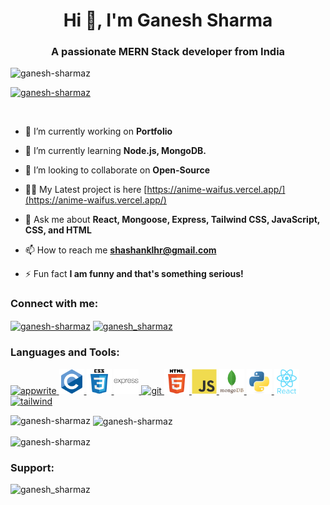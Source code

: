 <h1 align="center">Hi 👋, I'm Ganesh Sharma</h1>
<h3 align="center">A passionate MERN Stack developer from India</h3>

<p align="left"> <img src="https://komarev.com/ghpvc/?username=ganesh-sharmaz&label=Profile%20views&color=0e75b6&style=flat" alt="ganesh-sharmaz" /> </p>

<p align="left"> <a href="https://github.com/ryo-ma/github-profile-trophy"><img src="https://github-profile-trophy.vercel.app/?username=ganesh-sharmaz" alt="ganesh-sharmaz" /></a> </p>

<p align="left"> <a href="https://twitter.com/" target="blank"><img src="https://img.shields.io/twitter/follow/?logo=twitter&style=for-the-badge" alt="" /></a> </p>

- 🔭 I’m currently working on **Portfolio**

- 🌱 I’m currently learning **Node.js, MongoDB.**

- 👯 I’m looking to collaborate on **Open-Source**

- 👨‍💻 My Latest project is here [https://anime-waifus.vercel.app/](https://anime-waifus.vercel.app/)

- 💬 Ask me about **React, Mongoose, Express, Tailwind CSS, JavaScript, CSS, and HTML**

- 📫 How to reach me **shashanklhr@gmail.com**

- ⚡ Fun fact **I am funny and that's something serious!**

<h3 align="left">Connect with me:</h3>
<p align="left">
<a href="https://linkedin.com/in/ganesh-sharmaz" target="blank"><img align="center" src="https://raw.githubusercontent.com/rahuldkjain/github-profile-readme-generator/master/src/images/icons/Social/linked-in-alt.svg" alt="ganesh-sharmaz" height="30" width="40" /></a>
<a href="https://instagram.com/ganesh_sharmaz" target="blank"><img align="center" src="https://raw.githubusercontent.com/rahuldkjain/github-profile-readme-generator/master/src/images/icons/Social/instagram.svg" alt="ganesh_sharmaz" height="30" width="40" /></a>
</p>

<h3 align="left">Languages and Tools:</h3>
<p align="left"> <a href="https://appwrite.io" target="_blank" rel="noreferrer"> <img src="https://www.vectorlogo.zone/logos/appwriteio/appwriteio-icon.svg" alt="appwrite" width="40" height="40"/> </a> <a href="https://www.cprogramming.com/" target="_blank" rel="noreferrer"> <img src="https://raw.githubusercontent.com/devicons/devicon/master/icons/c/c-original.svg" alt="c" width="40" height="40"/> </a> <a href="https://www.w3schools.com/css/" target="_blank" rel="noreferrer"> <img src="https://raw.githubusercontent.com/devicons/devicon/master/icons/css3/css3-original-wordmark.svg" alt="css3" width="40" height="40"/> </a> <a href="https://expressjs.com" target="_blank" rel="noreferrer"> <img src="https://raw.githubusercontent.com/devicons/devicon/master/icons/express/express-original-wordmark.svg" alt="express" width="40" height="40"/> </a> <a href="https://git-scm.com/" target="_blank" rel="noreferrer"> <img src="https://www.vectorlogo.zone/logos/git-scm/git-scm-icon.svg" alt="git" width="40" height="40"/> </a> <a href="https://www.w3.org/html/" target="_blank" rel="noreferrer"> <img src="https://raw.githubusercontent.com/devicons/devicon/master/icons/html5/html5-original-wordmark.svg" alt="html5" width="40" height="40"/> </a> <a href="https://developer.mozilla.org/en-US/docs/Web/JavaScript" target="_blank" rel="noreferrer"> <img src="https://raw.githubusercontent.com/devicons/devicon/master/icons/javascript/javascript-original.svg" alt="javascript" width="40" height="40"/> </a> <a href="https://www.mongodb.com/" target="_blank" rel="noreferrer"> <img src="https://raw.githubusercontent.com/devicons/devicon/master/icons/mongodb/mongodb-original-wordmark.svg" alt="mongodb" width="40" height="40"/> </a> <a href="https://www.python.org" target="_blank" rel="noreferrer"> <img src="https://raw.githubusercontent.com/devicons/devicon/master/icons/python/python-original.svg" alt="python" width="40" height="40"/> </a> <a href="https://reactjs.org/" target="_blank" rel="noreferrer"> <img src="https://raw.githubusercontent.com/devicons/devicon/master/icons/react/react-original-wordmark.svg" alt="react" width="40" height="40"/> </a> <a href="https://tailwindcss.com/" target="_blank" rel="noreferrer"> <img src="https://www.vectorlogo.zone/logos/tailwindcss/tailwindcss-icon.svg" alt="tailwind" width="40" height="40"/> </a> </p>



<p><img align="left" src="https://github-readme-stats.vercel.app/api/top-langs?username=ganesh-sharmaz&show_icons=true&locale=en&layout=compact" alt="ganesh-sharmaz" margin-top="50" /></p>

<p>&nbsp;<img align="center" src="https://github-readme-stats.vercel.app/api?username=ganesh-sharmaz&show_icons=true&locale=en" alt="ganesh-sharmaz" /></p>

<p><img align="center" src="https://github-readme-streak-stats.herokuapp.com/?user=ganesh-sharmaz&" alt="ganesh-sharmaz" /></p>

<h3 align="left">Support:</h3>
<p><a href="https://www.buymeacoffee.com/ganesh_sharmaz"> <img align="left" src=""https://cdnjs.buymeacoffee.com/1.0.0/button.prod.min.js" data-name="bmc-button" data-slug="ganesh_sharmaz" data-color="#FF5F5F" data-emoji="🍫" data-font="Cookie" data-text="Buy me a protien bar" data-outline-color="#000000" data-font-color="#ffffff" data-coffee-color="#FFDD00" alt="ganesh_sharmaz" /></a></p><br><br>
